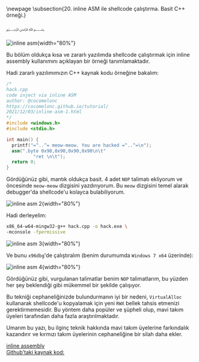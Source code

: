 \newpage
\subsection{20. inline ASM ile shellcode çalıştırma. Basit C++ örneği.}

﷽

![inline asm](./images/28/2021-12-03_11-41.png){width="80%"}    

Bu bölüm oldukça kısa ve zararlı yazılımda shellcode çalıştırmak için inline assembly kullanımını açıklayan bir örneği tanımlamaktadır.      

Hadi zararlı yazılımımızın C++ kaynak kodu örneğine bakalım:    

```cpp
/*
hack.cpp
code inject via inline ASM
author: @cocomelonc
https://cocomelonc.github.io/tutorial/
2021/12/03/inline-asm-1.html
*/
#include <windows.h>
#include <stdio.h>

int main() {
  printf("=^..^= meow-meow. You are hacked =^..^=\n");
  asm(".byte 0x90,0x90,0x90,0x90\n\t"
          "ret \n\t");
  return 0;
}

```

Gördüğünüz gibi, mantık oldukça basit. 4 adet `NOP` talimatı ekliyorum ve öncesinde `meow-meow` dizgisini yazdırıyorum. Bu `meow` dizgisini temel alarak debugger'da shellcode'u kolayca bulabiliyorum.     

![inline asm 2](./images/28/2021-12-03_11-52.png){width="80%"}    

Hadi derleyelim:    

```bash
x86_64-w64-mingw32-g++ hack.cpp -o hack.exe \
-mconsole -fpermissive
```

![inline asm 3](./images/28/2021-12-03_11-51.png){width="80%"}    

Ve bunu `x96dbg`'de çalıştıralım (benim durumumda `Windows 7 x64` üzerinde):        

![inline asm 4](./images/28/2021-12-03_12-09.png){width="80%"}    

Gördüğünüz gibi, vurgulanan talimatlar benim `NOP` talimatlarım, bu yüzden her şey beklendiği gibi mükemmel bir şekilde çalışıyor.     

Bu tekniği cephaneliğinizde bulundurmanın iyi bir nedeni, `VirtualAlloc` kullanarak shellcode'u kopyalamak için yeni `RWX` bellek tahsis etmenizi gerektirmemesidir. Bu yöntem daha popüler ve şüpheli olup, mavi takım üyeleri tarafından daha fazla araştırılmaktadır.     

Umarım bu yazı, bu ilginç teknik hakkında mavi takım üyelerine farkındalık kazandırır ve kırmızı takım üyelerinin cephaneliğine bir silah daha ekler.     

[inline assembly](https://docs.microsoft.com/en-us/cpp/assembler/inline/inline-assembler?view=msvc-170)    
[Github'taki kaynak kod:](https://github.com/cocomelonc/2021-12-03-inline-asm-1)    
